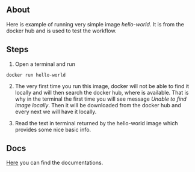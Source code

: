 ## About

Here is example of running very simple image _hello-world_. It is from the docker hub and is used to test the workflow.

## Steps

1. Open a terminal and run

```
docker run hello-world
```

2. The very first time you run this image, docker will not be able to find it locally and will then search the docker hub, where is available. That is why in the terminal the first time you will see message _Unable to find image locally_. Then it will be downloaded from the docker hub and every next we will have it locally.

3. Read the text in terminal returned by the hello-world image which provides some nice basic info.

## Docs

[Here](https://docs.docker.com/) you can find the documentations.
